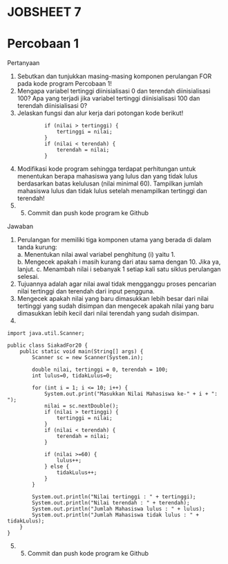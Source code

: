 # JOBSHEET 7
# Percobaan 1


Pertanyaan
1. Sebutkan dan tunjukkan masing-masing komponen perulangan FOR pada kode program Percobaan 1! 
2. Mengapa variabel tertinggi diinisialisasi 0 dan terendah diinisialisasi 100? Apa yang terjadi jika variabel tertinggi diinisialisasi 100 dan terendah diinisialisasi 0?
3. Jelaskan fungsi dan alur kerja dari potongan kode berikut! 
```
            if (nilai > tertinggi) {
                tertinggi = nilai;
            }
            if (nilai < terendah) {
                terendah = nilai;
            }
```
4. Modifikasi kode program sehingga terdapat perhitungan untuk menentukan berapa mahasiswa yang lulus dan yang tidak lulus berdasarkan batas kelulusan (nilai minimal 60). Tampilkan jumlah mahasiswa lulus dan tidak lulus setelah menampilkan tertinggi dan terendah! 
5. 5. Commit dan push kode program ke Github 


Jawaban
1. Perulangan for memiliki tiga komponen utama yang berada di dalam tanda kurung:  
   a. Menentukan nilai awal variabel penghitung (i) yaitu 1.  
   b. Mengecek apakah i masih kurang dari atau sama dengan 10. Jika ya, lanjut. 
   c. Menambah nilai i sebanyak 1 setiap kali satu siklus perulangan selesai. 
2. Tujuannya adalah agar nilai awal tidak mengganggu proses pencarian nilai tertinggi dan terendah dari input pengguna. 
3. Mengecek apakah nilai yang baru dimasukkan lebih besar dari nilai tertinggi yang sudah disimpan dan mengecek apakah nilai yang baru dimasukkan lebih kecil dari nilai terendah yang sudah disimpan.
4. 
```
import java.util.Scanner;

public class SiakadFor20 {
    public static void main(String[] args) {
        Scanner sc = new Scanner(System.in);

        double nilai, tertinggi = 0, terendah = 100;
        int lulus=0, tidakLulus=0;

        for (int i = 1; i <= 10; i++) {
            System.out.print("Masukkan Nilai Mahasiswa ke-" + i + ": ");
            nilai = sc.nextDouble();
            if (nilai > tertinggi) {
                tertinggi = nilai;
            }
            if (nilai < terendah) {
                terendah = nilai;
            }

            if (nilai >=60) {
                lulus++;
            } else {
                tidakLulus++;
            }
        }

        System.out.println("Nilai tertinggi : " + tertinggi);
        System.out.println("Nilai terendah : " + terendah);
        System.out.println("Jumlah Mahasiswa lulus : " + lulus);
        System.out.println("Jumlah Mahasiswa tidak lulus : " + tidakLulus);
    }
}
```
5. 5. Commit dan push kode program ke Github 